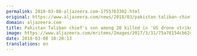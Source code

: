 ```yaml
---
permalink: 2018-03-08-aljazeera.com-1755763382.html
original: https://www.aljazeera.com/news/2018/03/pakistan-taliban-chief-son-20-killed-drone-strike-180308080212184.html
domain: aljazeera.com
title: Pakistan Taliban chief's son among 20 killed in 'US drone strike'
image: https://www.aljazeera.com/mritems/Images/2017/3/31/75a78154cb624a4c9f9bc99023ab8163_18.jpg
date: 2018-03-08 10:20:13
translations: en
---
```


